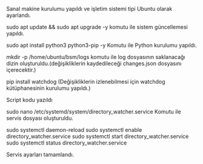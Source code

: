 Sanal makine kurulumu yapıldı ve işletim sistemi tipi Ubuntu olarak ayarlandı.

sudo apt update && sudo apt upgrade -y komutu ile sistem güncellemesi yapıldı.

sudo apt install python3 python3-pip -y Komutu ile Python kurulumu yapıldı.

mkdir -p /home/ubuntu/bsm/logs komutu ile log dosyasının saklanacağı dizin oluşturuldu.(değişikliklerin kaydedileceği changes.json dosyasını içerecektir.)

pip install watchdog (Değişikliklerin izlenebilmesi için watchdog kütüphanesinin kurulumu yapıldı.)

Script kodu yazıldı

sudo nano /etc/systemd/system/directory_watcher.service Komutu ile servis dosyası oluşturuldu.

sudo systemctl daemon-reload
sudo systemctl enable directory_watcher.service
sudo systemctl start directory_watcher.service
sudo systemctl status directory_watcher.service

Servis ayarları tamamlandı.







